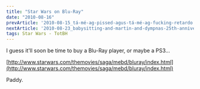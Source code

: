 ```yaml
---
title: "Star Wars on Blu-Ray"
date: "2010-08-16"
prevArticle: '2010-08-15_tá-mé-ag-pissed-agus-tá-mé-ag-fucking-retardo'
nextArticle: '2010-08-23_babysitting-and-martin-and-dympnas-25th-anniversary'
tags: Star Wars - TotBH
---
```

I guess it'll soon be time to buy a Blu-Ray player, or maybe a PS3...

[http://www.starwars.com/themovies/saga/mebd/bluray/index.html](http://www.starwars.com/themovies/saga/mebd/bluray/index.html)

Paddy.